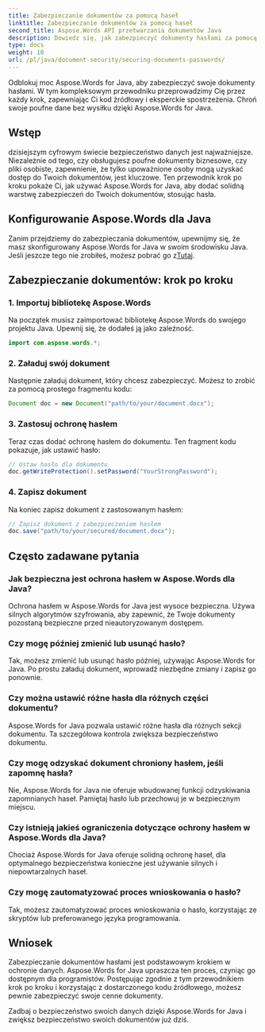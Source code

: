 ```yaml
---
title: Zabezpieczanie dokumentów za pomocą haseł
linktitle: Zabezpieczanie dokumentów za pomocą haseł
second_title: Aspose.Words API przetwarzania dokumentów Java
description: Dowiedz się, jak zabezpieczyć dokumenty hasłami za pomocą Aspose.Words for Java. Ten przewodnik krok po kroku zawiera kod źródłowy i porady ekspertów. Chroń swoje dane.
type: docs
weight: 10
url: /pl/java/document-security/securing-documents-passwords/
---
```


Odblokuj moc Aspose.Words for Java, aby zabezpieczyć swoje dokumenty hasłami. W tym kompleksowym przewodniku przeprowadzimy Cię przez każdy krok, zapewniając Ci kod źródłowy i eksperckie spostrzeżenia. Chroń swoje poufne dane bez wysiłku dzięki Aspose.Words for Java.


## Wstęp

dzisiejszym cyfrowym świecie bezpieczeństwo danych jest najważniejsze. Niezależnie od tego, czy obsługujesz poufne dokumenty biznesowe, czy pliki osobiste, zapewnienie, że tylko upoważnione osoby mogą uzyskać dostęp do Twoich dokumentów, jest kluczowe. Ten przewodnik krok po kroku pokaże Ci, jak używać Aspose.Words for Java, aby dodać solidną warstwę zabezpieczeń do Twoich dokumentów, stosując hasła.

## Konfigurowanie Aspose.Words dla Java

 Zanim przejdziemy do zabezpieczania dokumentów, upewnijmy się, że masz skonfigurowany Aspose.Words for Java w swoim środowisku Java. Jeśli jeszcze tego nie zrobiłeś, możesz pobrać go z[Tutaj](https://releases.aspose.com/words/java/).

## Zabezpieczanie dokumentów: krok po kroku

### 1. Importuj bibliotekę Aspose.Words

Na początek musisz zaimportować bibliotekę Aspose.Words do swojego projektu Java. Upewnij się, że dodałeś ją jako zależność.

```java
import com.aspose.words.*;
```

### 2. Załaduj swój dokument

Następnie załaduj dokument, który chcesz zabezpieczyć. Możesz to zrobić za pomocą prostego fragmentu kodu:

```java
Document doc = new Document("path/to/your/document.docx");
```

### 3. Zastosuj ochronę hasłem

Teraz czas dodać ochronę hasłem do dokumentu. Ten fragment kodu pokazuje, jak ustawić hasło:

```java
// Ustaw hasło dla dokumentu
doc.getWriteProtection().setPassword("YourStrongPassword");
```

### 4. Zapisz dokument

Na koniec zapisz dokument z zastosowanym hasłem:

```java
// Zapisz dokument z zabezpieczeniem hasłem
doc.save("path/to/your/secured/document.docx");
```

## Często zadawane pytania

### Jak bezpieczna jest ochrona hasłem w Aspose.Words dla Java?

Ochrona hasłem w Aspose.Words for Java jest wysoce bezpieczna. Używa silnych algorytmów szyfrowania, aby zapewnić, że Twoje dokumenty pozostaną bezpieczne przed nieautoryzowanym dostępem.

### Czy mogę później zmienić lub usunąć hasło?

Tak, możesz zmienić lub usunąć hasło później, używając Aspose.Words for Java. Po prostu załaduj dokument, wprowadź niezbędne zmiany i zapisz go ponownie.

### Czy można ustawić różne hasła dla różnych części dokumentu?

Aspose.Words for Java pozwala ustawić różne hasła dla różnych sekcji dokumentu. Ta szczegółowa kontrola zwiększa bezpieczeństwo dokumentu.

### Czy mogę odzyskać dokument chroniony hasłem, jeśli zapomnę hasła?

Nie, Aspose.Words for Java nie oferuje wbudowanej funkcji odzyskiwania zapomnianych haseł. Pamiętaj hasło lub przechowuj je w bezpiecznym miejscu.

### Czy istnieją jakieś ograniczenia dotyczące ochrony hasłem w Aspose.Words dla Java?

Chociaż Aspose.Words for Java oferuje solidną ochronę haseł, dla optymalnego bezpieczeństwa konieczne jest używanie silnych i niepowtarzalnych haseł.

### Czy mogę zautomatyzować proces wnioskowania o hasło?

Tak, możesz zautomatyzować proces wnioskowania o hasło, korzystając ze skryptów lub preferowanego języka programowania.

## Wniosek

Zabezpieczanie dokumentów hasłami jest podstawowym krokiem w ochronie danych. Aspose.Words for Java upraszcza ten proces, czyniąc go dostępnym dla programistów. Postępując zgodnie z tym przewodnikiem krok po kroku i korzystając z dostarczonego kodu źródłowego, możesz pewnie zabezpieczyć swoje cenne dokumenty.

Zadbaj o bezpieczeństwo swoich danych dzięki Aspose.Words for Java i zwiększ bezpieczeństwo swoich dokumentów już dziś.